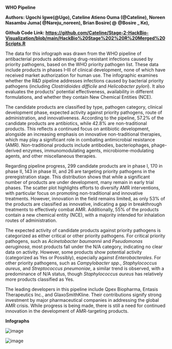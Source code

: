 **WHO Pipeline**

**Authors: Ugochi Igwe(@Ugo), Cateline Atieno Ouma (@Cateline), Noreen Nasambu Juma( @Nareju\_noreen), Brian Bosire( @** **@Bosire \_ Ke),**

**Github Code Link: https://github.com/Cateline/Stage-2-HackBio-Visualization/blob/main/HackBio%20Stage%202%20R%20Merged%20Scripts.R**

The data for this infograph was drawn from the WHO pipeline of antibacterial products addressing drug-resistant infections caused by priority pathogens, based on the WHO priority pathogen list. These data include products in phases I–III of clinical development, none of which have received market authorization for human use. The infographic examines whether the R&D pipeline addresses infections caused by bacterial priority pathogens (including *Clostridioides difficile* and *Helicobacter pylori*). It also evaluates the products' potential effectiveness, availability in different formulations, and whether they contain New Chemical Entities (NCE).

The candidate products are classified by type, pathogen category, clinical development phase, expected activity against priority pathogens, route of administration, and innovativeness. According to the pipeline, 57.2% of the candidate products are antibiotics, while 42.8% are non-traditional products. This reflects a continued focus on antibiotic development, alongside an increasing emphasis on innovative non-traditional therapies, which may play a significant role in combating antimicrobial resistance (AMR). Non-traditional products include antibodies, bacteriophages, phage-derived enzymes, immunomodulating agents, microbiome-modulating agents, and other miscellaneous therapies.

Regarding pipeline progress, 299 candidate products are in phase I, 170 in phase II, 143 in phase III, and 26 are targeting priority pathogens in the preregistration stage. This distribution shows that while a significant number of products are under development, many remain in early trial phases. The scatter plot highlights efforts to diversify AMR interventions, with particular focus on promoting non-traditional and innovative treatments. However, innovation in the field remains limited, as only 53% of the products are classified as innovative, indicating a gap in breakthrough treatments to effectively combat AMR. Additionally, 55% of the products contain a new chemical entity (NCE), with a majority intended for inhalation routes of administration.

The expected activity of candidate products against priority pathogens is categorized as either critical or other priority pathogens. For critical priority pathogens, such as *Acinetobacter baumannii* and *Pseudomonas aeruginosa*, most products fall under the N/A category, indicating no clear data on activity. However, some products show potential activity (categorized as Yes or Possibly), especially against *Enterobacterales*. For other priority pathogens, such as *Campylobacter spp*., *Staphylococcus aureus*, and *Streptococcus pneumoniae*, a similar trend is observed, with a predominance of N/A status, though *Staphylococcus aureus* has relatively more products classified as Yes.

The leading developers in this pipeline include Qpex Biopharma, Entasis Therapeutics Inc., and GlaxoSmithKline. Their contributions signify strong investment by major pharmaceutical companies in addressing the global AMR crisis. While progress is being made, there is still a need for continued innovation in the development of AMR-targeting products.

**Infographs**

![image](https://github.com/user-attachments/assets/264f247c-948d-41b2-ba30-fce62599e7cd)


![image](https://github.com/user-attachments/assets/0783bc49-0871-447c-92a6-7764b8c720e2)



